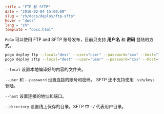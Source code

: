 ```toml
title = "FTP 和 SFTP"
date = "2016-02-04 15:00:00"
slug = "zh/docs/deploy/ftp-sftp"
hover = "docs"
lang = "zh"
template = "docs.html"
```

`PoGo` 可以使用 FTP and SFTP 账号发布，目前只支持 **用户名** 和 **密码** 登陆的方式。

```bash
pogo deploy ftp --local="dest" --user="user" --password="xxx" --host="127.0.0.1:21" --directory="pogo"
pogo deploy sftp --local="dest" --user="user" --password="xxx" --host="127.0.0.1:22" --directory="pogo"
```

`--local` 设置本地编译好的内容的文件夹。

`--user` 和 `--password` 设置连接的账号和密码。 SFTP 还不支持使用 `.ssh/keys` 登陆。

`--host` 设置连接的地址和端口。

`--directory` 设置线上保存的目录。SFTP 中 `~/` 代表用户目录。